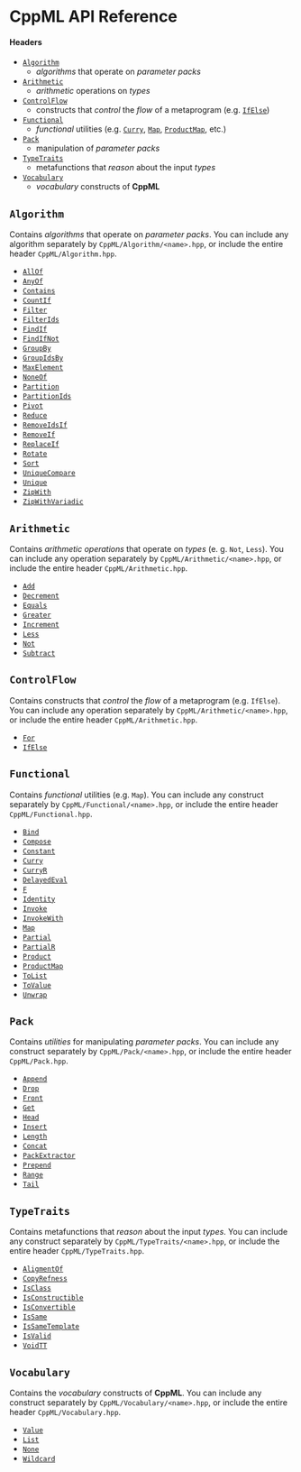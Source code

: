 # CppML API Reference

#### Headers

* [`Algorithm`](#algorithm)
  * *algorithms* that operate on *parameter packs*
* [`Arithmetic`](#arithmetic)
  * *arithmetic* operations on *types*
* [`ControlFlow`](#controlflow)
  * constructs that *control* the *flow* of a metaprogram (e.g. [`IfElse`](./ControlFlow/IfElse.md))
* [`Functional`](#functional)
  * *functional* utilities (e.g. [`Curry`](./Functional/Curry.md), [`Map`](./Functional/Map.md), [`ProductMap`](./Functional/ProductMap.md), etc.)
* [`Pack`](#pack)
  * manipulation of *parameter packs*
* [`TypeTraits`](#typetraits)
  * metafunctions that *reason* about the input *types*
* [`Vocabulary`](#vocabulary)
  * *vocabulary* constructs of **CppML**

## `Algorithm`

Contains *algorithms* that operate on *parameter packs*. You can include any algorithm separately by `CppML/Algorithm/<name>.hpp`, or include the entire header `CppML/Algorithm.hpp`.

* [`AllOf`](./Algorithm/AllOf.md)
* [`AnyOf`](./Algorithm/AnyOf.md)
* [`Contains`](./Algorithm/Contains.md)
* [`CountIf`](./Algorithm/CountIf.md)
* [`Filter`](./Algorithm/Filter.md)
* [`FilterIds`](./Algorithm/FilterIds.md)
* [`FindIf`](./Algorithm/FindIf.md)
* [`FindIfNot`](./Algorithm/FindIfNot.md)
* [`GroupBy`](./Algorithm/GroupBy.md)
* [`GroupIdsBy`](./Algorithm/GroupIdsBy.md)
* [`MaxElement`](./Algorithm/MaxElement.md)
* [`NoneOf`](./Algorithm/NoneOf.md)
* [`Partition`](./Algorithm/Partition.md)
* [`PartitionIds`](./Algorithm/PartitionIds.md)
* [`Pivot`](./Algorithm/Pivot.md)
* [`Reduce`](./Algorithm/Reduce.md)
* [`RemoveIdsIf`](./Algorithm/RemoveIdsIf.md)
* [`RemoveIf`](./Algorithm/RemoveIf.md)
* [`ReplaceIf`](./Algorithm/ReplaceIf.md)
* [`Rotate`](./Algorithm/Rotate.md)
* [`Sort`](./Algorithm/Sort.md)
* [`UniqueCompare`](./Algorithm/UniqueCompare.md)
* [`Unique`](./Algorithm/Unique.md)
* [`ZipWith`](./Algorithm/ZipWith.md)
* [`ZipWithVariadic`](./Algorithm/ZipWithVariadic.md)

## `Arithmetic`

Contains *arithmetic operations* that operate on *types* (e. g. `Not`, `Less`). You can include any operation separately by `CppML/Arithmetic/<name>.hpp`, or include the entire header `CppML/Arithmetic.hpp`.

* [`Add`](./Arithmetic/Add.md)
* [`Decrement`](./Arithmetic/Decrement.md)
* [`Equals`](./Arithmetic/Equals.md)
* [`Greater`](./Arithmetic/Greater.md)
* [`Increment`](./Arithmetic/Increment.md)
* [`Less`](./Arithmetic/Less.md)
* [`Not`](./Arithmetic/Not.md)
* [`Subtract`](./Arithmetic/Subtract.md)

## `ControlFlow`

Contains constructs that *control* the *flow* of a metaprogram (e.g. `IfElse`). You can include any operation separately by `CppML/Arithmetic/<name>.hpp`, or include the entire header `CppML/Arithmetic.hpp`.

* [`For`](./ControlFlow/For.md)
* [`IfElse`](./ControlFlow/IfElse.md)

## `Functional`

Contains *functional* utilities (e.g. `Map`). You can include any construct separately by `CppML/Functional/<name>.hpp`, or include the entire header `CppML/Functional.hpp`.

* [`Bind`](./Functional/Bind.md)
* [`Compose`](./Functional/Compose.md)
* [`Constant`](./Functional/Constant.md)
* [`Curry`](./Functional/Curry.md)
* [`CurryR`](./Functional/CurryR.md)
* [`DelayedEval`](./Functional/DelayedEval.md)
* [`F`](./Functional/F.md)
* [`Identity`](./Functional/Identity.md)
* [`Invoke`](./Functional/Invoke.md)
* [`InvokeWith`](./Functional/InvokeWith.md)
* [`Map`](./Functional/Map.md)
* [`Partial`](./Functional/Partial.md)
* [`PartialR`](./Functional/PartialR.md)
* [`Product`](./Functional/Product.md)
* [`ProductMap`](./Functional/ProductMap.md)
* [`ToList`](./Functional/ToList.md)
* [`ToValue`](./Functional/ToValue.md)
* [`Unwrap`](./Functional/Unwrap.md)

## `Pack`

Contains *utilities* for manipulating *parameter packs*. You can include any construct separately by `CppML/Pack/<name>.hpp`, or include the entire header `CppML/Pack.hpp`.

* [`Append`](./Pack/Append.md)
* [`Drop`](./Pack/Drop.md)
* [`Front`](./Pack/Front.md)
* [`Get`](./Pack/Get.md)
* [`Head`](./Pack/Head.md)
* [`Insert`](./Pack/Insert.md)
* [`Length`](./Pack/Length.md)
* [`Concat`](./Pack/Concat.md)
* [`PackExtractor`](./Pack/PackExtractor.md)
* [`Prepend`](./Pack/Prepend.md)
* [`Range`](./Pack/Range.md)
* [`Tail`](./Pack/Tail.md)

## `TypeTraits`

Contains metafunctions that *reason* about the input *types*. You can include any construct separately by `CppML/TypeTraits/<name>.hpp`, or include the entire header `CppML/TypeTraits.hpp`.

* [`AligmentOf`](./TypeTraits/AligmentOf.md)
* [`CopyRefness`](./TypeTraits/CopyRefness.md)
* [`IsClass`](./TypeTraits/IsClass.md)
* [`IsConstructible`](./TypeTraits/IsConstructible.md)
* [`IsConvertible`](./TypeTraits/IsConvertible.md)
* [`IsSame`](./TypeTraits/IsSame.md)
* [`IsSameTemplate`](./TypeTraits/IsSameTemplate.md)
* [`IsValid`](./TypeTraits/IsValid.md)
* [`VoidTT`](./TypeTraits/VoidTT.md)

## `Vocabulary`

Contains the *vocabulary* constructs of **CppML**. You can include any construct separately by `CppML/Vocabulary/<name>.hpp`, or include the entire header `CppML/Vocabulary.hpp`.

* [`Value`](./Vocabulary/Value.md)
* [`List`](./Vocabulary/List.md)
* [`None`](./Vocabulary/None.md)
* [`Wildcard`](./Vocabulary/Wildcard.md)
